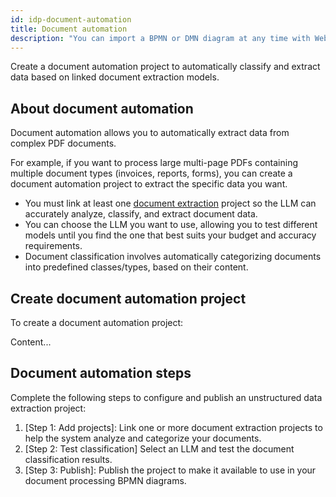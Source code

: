 ```yaml
---
id: idp-document-automation
title: Document automation
description: "You can import a BPMN or DMN diagram at any time with Web Modeler."
---
```


Create a document automation project to automatically classify and extract data based on linked document extraction models.

## About document automation

Document automation allows you to automatically extract data from complex PDF documents.

For example, if you want to process large multi-page PDFs containing multiple document types (invoices, reports, forms), you can create a document automation project to extract the specific data you want.

- You must link at least one [document extraction](idp-document-extraction.md) project so the LLM can accurately analyze, classify, and extract document data.
- You can choose the LLM you want to use, allowing you to test different models until you find the one that best suits your budget and accuracy requirements.
- Document classification involves automatically categorizing documents into predefined classes/types, based on their content.

## Create document automation project

To create a document automation project:

Content...

## Document automation steps

Complete the following steps to configure and publish an unstructured data extraction project:

1. [Step 1: Add projects]: Link one or more document extraction projects to help the system analyze and categorize your documents.
1. [Step 2: Test classification] Select an LLM and test the document classification results.
1. [Step 3: Publish]: Publish the project to make it available to use in your document processing BPMN diagrams.
